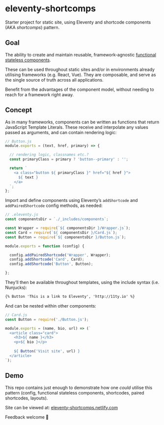 # eleventy-shortcomps

Starter project for static site, using Eleventy and shortcode components (AKA _shortcomps_) pattern.

## Goal

The ability to create and maintain reusable, framework-agnostic [functional stateless components](https://javascriptplayground.com/functional-stateless-components-react/).

These can be used throughout static sites and/or in environments already utilising frameworks (e.g. React, Vue). They are composable, and serve as the single source of truth across all applications.

Benefit from the advantages of the component model, without needing to reach for a framework right away.

## Concept

As in many frameworks, components can be written as functions that return JavaScript Template Literals. These receive and interpolate any values passed as arguments, and can contain rendering logic:

```JavaScript
// Button.js
module.exports = (text, href, primary) => {

  // rendering logic, classnames etc.?
  const primaryClass = primary ? 'button--primary' : '';

  return `
    <a class="button ${ primaryClass }" href="${ href }">
      ${ text }
    </a>
  `;
};
```

Import and define components using Eleventy’s `addShortcode` and `addPairedShortcode` config methods, as needed:

```JavaScript
// .eleventy.js
const componentsDir = `./_includes/components`;

const Wrapper = require(`${ componentsDir }/Wrapper.js`);
const Card = require(`${ componentsDir }/Card.js`);
const Button = require(`${ componentsDir }/Button.js`);

module.exports = function (config) {

  config.addPairedShortcode('Wrapper', Wrapper);
  config.addShortcode('Card', Card);
  config.addShortcode('Button', Button);

};
```

They’ll then be available throughout templates, using the include syntax (i.e. Nunjucks):

```HTML
{% Button 'This is a link to Eleventy', 'http://11ty.io' %}
```

And can be nested within other components:

```JavaScript
// Card.js
const Button = require('./Button.js');

module.exports = (name, bio, url) => (`
  <article class="card">
    <h3>${ name }</h3>
    <p>${ bio }</p>
    
    ${ Button('Visit site', url) }
  </article>
`);
```

## Demo

This repo contains just enough to demonstrate how one _could_ utilise this pattern (config, functional stateless  components, shortcodes, paired shortcodes, layouts).

Site can be viewed at: [eleventy-shortcomps.netlify.com](https://eleventy-shortcomps.netlify.com)

Feedback welcome 🙌